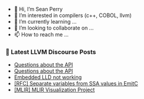 - 👋 Hi, I’m Sean Perry
- 👀 I’m interested in compilers (c++, COBOL, llvm)
- 🌱 I’m currently learning ...
- 💞️ I’m looking to collaborate on ...
- 📫 How to reach me ...

<!---
s66perry/s66perry is a ✨ special ✨ repository because its `README.md` (this file) appears on your GitHub profile.
You can click the Preview link to take a look at your changes.
--->
### 📕 Latest LLVM Discourse Posts

<!-- DISCOURSE-LLVM:START -->
- [Questions about the API](https://discourse.llvm.org/t/questions-about-the-api/75228#post_2)
- [Questions about the API](https://discourse.llvm.org/t/questions-about-the-api/75228#post_1)
- [Embedded LLD not working](https://discourse.llvm.org/t/embedded-lld-not-working/75227#post_1)
- [[RFC] Separate variables from SSA values in EmitC](https://discourse.llvm.org/t/rfc-separate-variables-from-ssa-values-in-emitc/75224#post_1)
- [[MLIR] MLIR Visualization Project](https://discourse.llvm.org/t/mlir-mlir-visualization-project/4280#post_15)
<!-- DISCOURSE-LLVM:END -->

